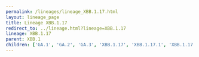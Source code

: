 ```yaml
---
permalink: /lineages/lineage_XBB.1.17.html
layout: lineage_page
title: Lineage XBB.1.17
redirect_to: ../lineage.html?lineage=XBB.1.17
lineage: XBB.1.17
parent: XBB.1
children: ['GA.1', 'GA.2', 'GA.3', 'XBB.1.17', 'XBB.1.17.1', 'XBB.1.17.2']
---
```

